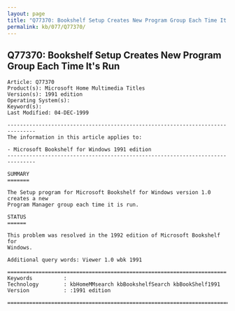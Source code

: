 ```yaml
---
layout: page
title: "Q77370: Bookshelf Setup Creates New Program Group Each Time It's Run"
permalink: kb/077/Q77370/
---
```


## Q77370: Bookshelf Setup Creates New Program Group Each Time It's Run

	Article: Q77370
	Product(s): Microsoft Home Multimedia Titles
	Version(s): 1991 edition
	Operating System(s): 
	Keyword(s): 
	Last Modified: 04-DEC-1999
	
	-------------------------------------------------------------------------------
	The information in this article applies to:
	
	- Microsoft Bookshelf for Windows 1991 edition 
	-------------------------------------------------------------------------------
	
	SUMMARY
	=======
	
	The Setup program for Microsoft Bookshelf for Windows version 1.0 creates a new
	Program Manager group each time it is run.
	
	STATUS
	======
	
	This problem was resolved in the 1992 edition of Microsoft Bookshelf for
	Windows.
	
	Additional query words: Viewer 1.0 wbk 1991
	
	======================================================================
	Keywords          :  
	Technology        : kbHomeMMsearch kbBookshelfSearch kbBookShelf1991
	Version           : :1991 edition
	
	=============================================================================
	
